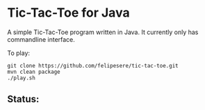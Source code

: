Tic-Tac-Toe for Java
======================

A simple Tic-Tac-Toe program written in Java.
It currently only has  commandline interface.

To play:

```
git clone https://github.com/felipesere/tic-tac-toe.git
mvn clean package
./play.sh

```

Status:
-------------
